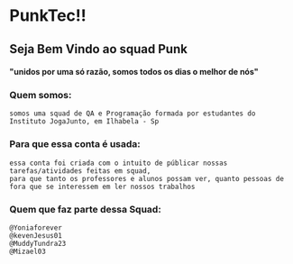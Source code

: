 # PunkTec!!


## Seja Bem Vindo ao squad Punk
#### "unidos por uma só razão, somos todos os dias o melhor de nós"

### Quem somos:
    somos uma squad de QA e Programação formada por estudantes do Instituto JogaJunto, em Ilhabela - Sp

### Para que essa conta é usada:
    essa conta foi criada com o intuito de públicar nossas tarefas/atividades feitas em squad, 
    para que tanto os professores e alunos possam ver, quanto pessoas de fora que se interessem em ler nossos trabalhos

### Quem que faz parte dessa Squad:
    @Yoniaforever
    @kevenJesus01
    @MuddyTundra23
    @Mizael03
